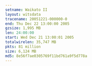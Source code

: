 ```yaml
---
setname: Waikato II
layout: witsdata
tracename: 20051221-000000-0
end: Thu Dec 22 13:00:00 2005
gzsize: 1,995 MB
len: 24:00:00
start: Wed Dec 21 13:00:01 2005
totalwirelen: 35,747 MB
pkts: 81 million
size: 6,124 MB
md5: 8e56f7ae0305769f11bd761a9f5d778a
---
```

